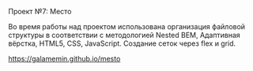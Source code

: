 Проект №7: Место


Во время работы над проектом использована организация файловой структуры в соответствии с методологией Nested BEM, Адаптивная вёрстка, HTML5, CSS, JavaScript.
Создание сеток через flex и grid.

https://galamemin.github.io/mesto